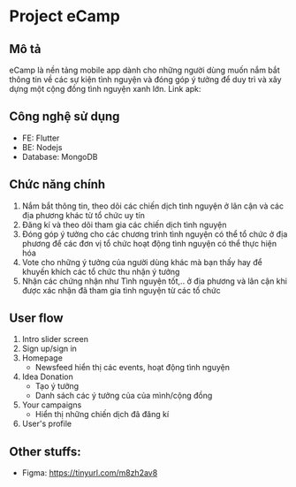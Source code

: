 # Project eCamp

## Mô tả
eCamp là nền tảng mobile app dành cho những người dùng muốn nắm bắt thông tin về các sự kiện tình nguyện và đóng góp ý tưởng để duy trì và xây dựng một cộng đồng tình nguyện xanh lớn.
Link apk: 

## Công nghệ sử dụng
- FE: Flutter
- BE: Nodejs
- Database: MongoDB

## Chức năng chính
1. Nắm bắt thông tin, theo dõi các chiến dịch tình nguyện ở lân cận và các địa phương khác từ tổ chức uy tín
2. Đăng kí và theo dõi tham gia các chiến dịch tình nguyện
3. Đóng góp ý tưởng cho các chương trình tình nguyện có thể tổ chức ở địa phương để các đơn vị tổ chức hoạt động tình nguyện có thể thực hiện hóa
4. Vote cho những ý tưởng của người dùng khác mà bạn thấy hay để khuyến khích các tổ chức thu nhận ý tưởng
5. Nhận các chứng nhận như Tình nguyện tốt,.. ở địa phương và lân cận khi được xác nhận đã tham gia tình nguyện từ các tổ chức

## User flow
1. Intro slider screen
2. Sign up/sign in
3. Homepage
    - Newsfeed hiển thị các events, hoạt động tình nguyện
4. Idea Donation
    - Tạo ý tưởng
    - Danh sách các ý tưởng của của mình/cộng đồng
5. Your campaigns
    - Hiển thị những chiến dịch đã đăng kí
6. User's profile

## Other stuffs:
- Figma: https://tinyurl.com/m8zh2av8
